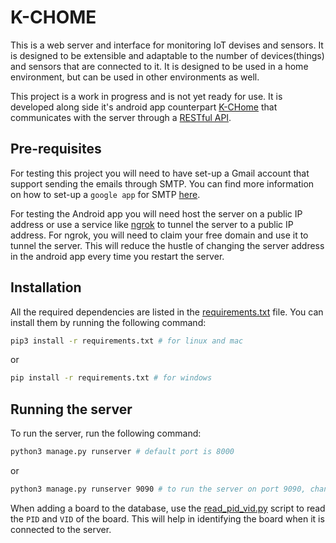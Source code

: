 # K-CHOME

This is a web server and interface for monitoring IoT devises and sensors. It is designed to be extensible and adaptable to the number of devices(things) and sensors that are connected to it. It is designed to be used in a home environment, but can be used in other environments as well.

This project is a work in progress and is not yet ready for use. It is developed along side it's android app counterpart [K-CHome](https://github.com/jetsup/K-CHome) that communicates with the server through a [RESTful API](k_api).

## Pre-requisites

For testing this project you will need to have set-up a Gmail account that support sending the emails through SMTP. You can find more information on how to set-up a `google app` for SMTP [here](https://gist.github.com/jetsup/a283be1e2501d84960d21a6d2ade5caf).

For testing the Android app you will need host the server on a public IP address or use a service like [ngrok](https://ngrok.com/) to tunnel the server to a public IP address. For ngrok, you will need to claim your free domain and use it to tunnel the server. This will reduce the hustle of changing the server address in the android app every time you restart the server.

## Installation

All the required dependencies are listed in the [requirements.txt](requirements.txt) file. You can install them by running the following command:

```bash
pip3 install -r requirements.txt # for linux and mac
```

or

```bash
pip install -r requirements.txt # for windows
```

## Running the server

To run the server, run the following command:

```bash
python3 manage.py runserver # default port is 8000
```

or

```bash
python3 manage.py runserver 9090 # to run the server on port 9090, change 9090 to any port you want
```

When adding a board to the database, use the [read_pid_vid.py](read_pid_vid.py) script to read the `PID` and `VID` of the board. This will help in identifying the board when it is connected to the server.
